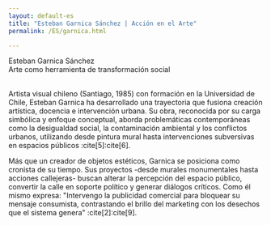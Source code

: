 ```yaml
---
layout: default-es
title: "Esteban Garnica Sánchez | Acción en el Arte"
permalink: /ES/garnica.html

---
```


<!-- Título principal -->
<div class="titulo">Esteban Garnica Sánchez</div>
<div class="subtitulo">Arte como herramienta de transformación social</div>

<!-- Párrafo 1 -->
<p class="parrafo" style="margin-top:6%;">
Artista visual chileno (Santiago, 1985) con formación en la Universidad de Chile, Esteban Garnica ha desarrollado una trayectoria que fusiona creación artística, docencia e intervención urbana. Su obra, reconocida por su carga simbólica y enfoque conceptual, aborda problemáticas contemporáneas como la desigualdad social, la contaminación ambiental y los conflictos urbanos, utilizando desde pintura mural hasta intervenciones subversivas en espacios públicos :cite[5]:cite[6]. 
</p>

<!-- Párrafo 2 -->
<p class="parrafo">
Más que un creador de objetos estéticos, Garnica se posiciona como cronista de su tiempo. Sus proyectos -desde murales monumentales hasta acciones callejeras- buscan alterar la percepción del espacio público, convertir la calle en soporte político y generar diálogos críticos. Como él mismo expresa: "Intervengo la publicidad comercial para bloquear su mensaje consumista, contrastando el brillo del marketing con los desechos que el sistema genera" :cite[2]:cite[9].
</p>

<br><br>


